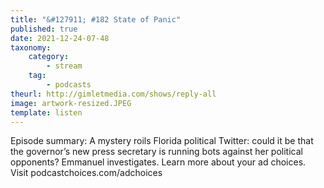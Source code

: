 ```yaml
---
title: "&#127911; #182 State of Panic"
published: true
date: 2021-12-24-07-48
taxonomy:
    category:
        - stream
    tag:
        - podcasts
theurl: http://gimletmedia.com/shows/reply-all
image: artwork-resized.JPEG
template: listen
---
```


Episode summary: A mystery roils Florida political Twitter: could it be that the governor&rsquo;s new press secretary is running bots against her political opponents? Emmanuel investigates. Learn more about your ad choices. Visit podcastchoices.com/adchoices
